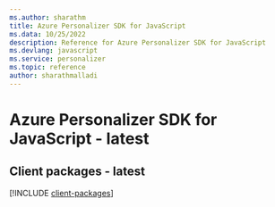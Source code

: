 ```yaml
---
ms.author: sharathm
title: Azure Personalizer SDK for JavaScript
ms.data: 10/25/2022
description: Reference for Azure Personalizer SDK for JavaScript
ms.devlang: javascript
ms.service: personalizer
ms.topic: reference
author: sharathmalladi
---
```

# Azure Personalizer SDK for JavaScript - latest

## Client packages - latest
[!INCLUDE [client-packages](personalizer-client-index.md)]